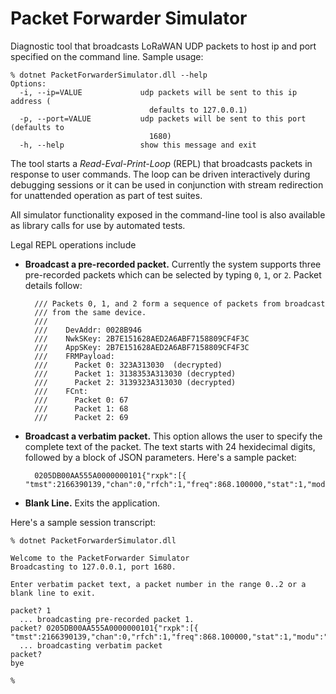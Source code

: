 # Packet Forwarder Simulator

Diagnostic tool that broadcasts LoRaWAN UDP packets to host ip and port specified on the command line.
Sample usage:

~~~
% dotnet PacketForwarderSimulator.dll --help
Options:
  -i, --ip=VALUE             udp packets will be sent to this ip address (
                               defaults to 127.0.0.1)
  -p, --port=VALUE           udp packets will be sent to this port (defaults to
                               1680)
  -h, --help                 show this message and exit
~~~

The tool starts a _Read-Eval-Print-Loop_ (REPL) that broadcasts packets in response to user commands. The loop can be driven interactively during debugging sessions or it can be used in conjunction with stream redirection for unattended operation as part of test suites.

All simulator functionality exposed in the command-line tool is also available as library calls for use by automated tests.

Legal REPL operations include
* **Broadcast a pre-recorded packet.** Currently the system supports three pre-recorded packets which can be selected by typing `0`, `1`, or `2`. Packet details follow:

        /// Packets 0, 1, and 2 form a sequence of packets from broadcast
        /// from the same device.
        /// 
        ///    DevAddr: 0028B946 
        ///    NwkSKey: 2B7E151628AED2A6ABF7158809CF4F3C
        ///    AppSKey: 2B7E151628AED2A6ABF7158809CF4F3C
        ///    FRMPayload: 
        ///      Packet 0: 323A313030  (decrypted)
        ///      Packet 1: 3138353A313030 (decrypted)
        ///      Packet 2: 3139323A313030 (decrypted)
        ///    FCnt:
        ///      Packet 0: 67
        ///      Packet 1: 68
        ///      Packet 2: 69

* **Broadcast a verbatim packet.** This option allows the user to specify the complete text of the packet. The text starts with 24 hexidecimal digits, followed by a block of JSON parameters. Here's a sample packet:

        0205DB00AA555A0000000101{"rxpk":[{ "tmst":2166390139,"chan":0,"rfch":1,"freq":868.100000,"stat":1,"modu":"LORA","datr":"SF7BW125","codr":"4/5","lsnr":9.5,"rssi":-24,"size":18,"data":"QEa5KADAQwAIwahYNa9zWAn1"}]}

* **Blank Line.** Exits the application.

Here's a sample session transcript:

~~~
% dotnet PacketForwarderSimulator.dll

Welcome to the PacketForwarder Simulator
Broadcasting to 127.0.0.1, port 1680.

Enter verbatim packet text, a packet number in the range 0..2 or a blank line to exit.

packet? 1
  ... broadcasting pre-recorded packet 1.
packet? 0205DB00AA555A0000000101{"rxpk":[{ "tmst":2166390139,"chan":0,"rfch":1,"freq":868.100000,"stat":1,"modu":"LORA","datr":"SF7BW125","codr":"4/5","lsnr":9.5,"rssi":-24,"size":18,"data":"QEa5KADAQwAIwahYNa9zWAn1"}]}
  ... broadcasting verbatim packet
packet?
bye

%
~~~
